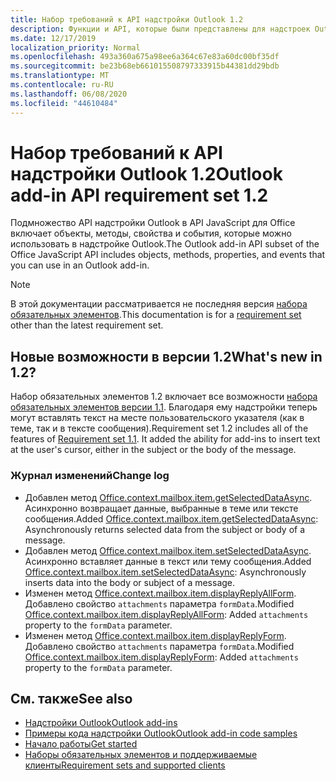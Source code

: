 ```yaml
---
title: Набор требований к API надстройки Outlook 1.2
description: Функции и API, которые были представлены для надстроек Outlook и API JavaScript для Office в составе API почтовых ящиков 1,2.
ms.date: 12/17/2019
localization_priority: Normal
ms.openlocfilehash: 493a360a675a98ee6a364c67e83a60dc00bf35df
ms.sourcegitcommit: be23b68eb661015508797333915b44381dd29bdb
ms.translationtype: MT
ms.contentlocale: ru-RU
ms.lasthandoff: 06/08/2020
ms.locfileid: "44610484"
---
```

# <a name="outlook-add-in-api-requirement-set-12"></a><span data-ttu-id="f711a-103">Набор требований к API надстройки Outlook 1.2</span><span class="sxs-lookup"><span data-stu-id="f711a-103">Outlook add-in API requirement set 1.2</span></span>

<span data-ttu-id="f711a-104">Подмножество API надстройки Outlook в API JavaScript для Office включает объекты, методы, свойства и события, которые можно использовать в надстройке Outlook.</span><span class="sxs-lookup"><span data-stu-id="f711a-104">The Outlook add-in API subset of the Office JavaScript API includes objects, methods, properties, and events that you can use in an Outlook add-in.</span></span>

> [!NOTE]
> <span data-ttu-id="f711a-105">В этой документации рассматривается не последняя версия [набора обязательных элементов](../../requirement-sets/outlook-api-requirement-sets.md).</span><span class="sxs-lookup"><span data-stu-id="f711a-105">This documentation is for a [requirement set](../../requirement-sets/outlook-api-requirement-sets.md) other than the latest requirement set.</span></span>

## <a name="whats-new-in-12"></a><span data-ttu-id="f711a-106">Новые возможности в версии 1.2</span><span class="sxs-lookup"><span data-stu-id="f711a-106">What's new in 1.2?</span></span>

<span data-ttu-id="f711a-p101">Набор обязательных элементов 1.2 включает все возможности [набора обязательных элементов версии 1.1](../requirement-set-1.1/outlook-requirement-set-1.1.md). Благодаря ему надстройки теперь могут вставлять текст на месте пользовательского указателя (как в теме, так и в тексте сообщения).</span><span class="sxs-lookup"><span data-stu-id="f711a-p101">Requirement set 1.2 includes all of the features of [Requirement set 1.1](../requirement-set-1.1/outlook-requirement-set-1.1.md). It added the ability for add-ins to insert text at the user's cursor, either in the subject or the body of the message.</span></span>

### <a name="change-log"></a><span data-ttu-id="f711a-109">Журнал изменений</span><span class="sxs-lookup"><span data-stu-id="f711a-109">Change log</span></span>

- <span data-ttu-id="f711a-110">Добавлен метод [Office.context.mailbox.item.getSelectedDataAsync](office.context.mailbox.item.md#methods). Асинхронно возвращает данные, выбранные в теме или тексте сообщения.</span><span class="sxs-lookup"><span data-stu-id="f711a-110">Added [Office.context.mailbox.item.getSelectedDataAsync](office.context.mailbox.item.md#methods): Asynchronously returns selected data from the subject or body of a message.</span></span>
- <span data-ttu-id="f711a-111">Добавлен метод [Office.context.mailbox.item.setSelectedDataAsync](office.context.mailbox.item.md#methods). Асинхронно вставляет данные в текст или тему сообщения.</span><span class="sxs-lookup"><span data-stu-id="f711a-111">Added [Office.context.mailbox.item.setSelectedDataAsync](office.context.mailbox.item.md#methods): Asynchronously inserts data into the body or subject of a message.</span></span>
- <span data-ttu-id="f711a-112">Изменен метод [Office.context.mailbox.item.displayReplyAllForm](office.context.mailbox.item.md#methods). Добавлено свойство `attachments` параметра `formData`.</span><span class="sxs-lookup"><span data-stu-id="f711a-112">Modified [Office.context.mailbox.item.displayReplyAllForm](office.context.mailbox.item.md#methods): Added `attachments` property to the `formData` parameter.</span></span>
- <span data-ttu-id="f711a-113">Изменен метод [Office.context.mailbox.item.displayReplyForm](office.context.mailbox.item.md#methods). Добавлено свойство `attachments` параметра `formData`.</span><span class="sxs-lookup"><span data-stu-id="f711a-113">Modified [Office.context.mailbox.item.displayReplyForm](office.context.mailbox.item.md#methods): Added `attachments` property to the `formData` parameter.</span></span>

## <a name="see-also"></a><span data-ttu-id="f711a-114">См. также</span><span class="sxs-lookup"><span data-stu-id="f711a-114">See also</span></span>

- [<span data-ttu-id="f711a-115">Надстройки Outlook</span><span class="sxs-lookup"><span data-stu-id="f711a-115">Outlook add-ins</span></span>](../../../outlook/outlook-add-ins-overview.md)
- [<span data-ttu-id="f711a-116">Примеры кода надстройки Outlook</span><span class="sxs-lookup"><span data-stu-id="f711a-116">Outlook add-in code samples</span></span>](https://developer.microsoft.com/outlook/gallery/?filterBy=Outlook,Samples,Add-ins)
- [<span data-ttu-id="f711a-117">Начало работы</span><span class="sxs-lookup"><span data-stu-id="f711a-117">Get started</span></span>](../../../quickstarts/outlook-quickstart.md)
- [<span data-ttu-id="f711a-118">Наборы обязательных элементов и поддерживаемые клиенты</span><span class="sxs-lookup"><span data-stu-id="f711a-118">Requirement sets and supported clients</span></span>](../../requirement-sets/outlook-api-requirement-sets.md)
